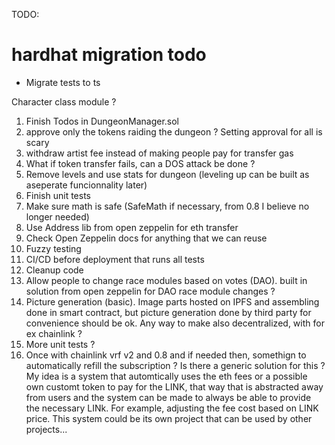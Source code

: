 TODO:


# hardhat migration todo
- Migrate tests to ts

Character class module ?

1. Finish Todos in DungeonManager.sol
2. approve only the tokens raiding the dungeon ? Setting approval for all is scary
3. withdraw artist fee instead of making people pay for transfer gas
4. What if token transfer fails, can a DOS attack be done ?
5. Remove levels and use stats for dungeon (leveling up can be built as aseperate funcionnality later)
6. Finish unit tests
7. Make sure math is safe (SafeMath if necessary, from 0.8 I believe no longer needed)
8.  Use Address lib from open zeppelin for eth transfer
9. Check Open Zeppelin docs for anything that we can reuse
10. Fuzzy testing
11. CI/CD before deployment that runs all tests
12. Cleanup code
13. Allow people to change race modules based on votes (DAO). built in solution from open zeppelin for DAO race module changes ?
14.  Picture generation (basic). Image parts hosted on IPFS and assembling done in smart contract, but picture generation done by third party for convenience should be ok. Any way to make also decentralized, with for ex chainlink ?
15. More unit tests ?
16. Once with chainlink vrf v2 and 0.8 and if needed then, somethign to automatically refill the subscription ? Is there a generic solution for this ?
My idea is a system that automtically uses the eth fees or a possible own customt token to pay for the LINK, that way that is abstracted away from users
and the system can be made to always be able to provide the necessary LINk. For example, adjusting the fee cost based on LINK price. This system could be its
own project that can be used by other projects...